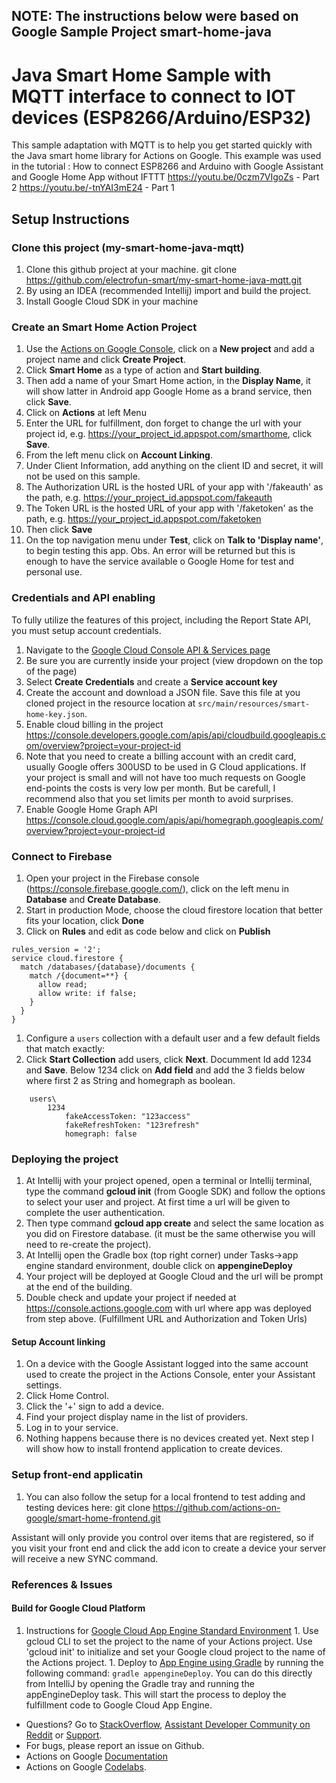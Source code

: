 ## NOTE: The instructions below were based on Google Sample Project smart-home-java

# Java Smart Home Sample with MQTT interface to connect to IOT devices (ESP8266/Arduino/ESP32)

This sample adaptation with MQTT is to help you get started quickly with the Java smart home library for Actions on Google.
This example was used in the tutorial : How to connect ESP8266 and Arduino with Google Assistant and Google Home App without IFTTT
https://youtu.be/0czm7VIgoZs - Part 2
https://youtu.be/-tnYAI3mE24 - Part 1 

## Setup Instructions

### Clone this project (my-smart-home-java-mqtt)
1. Clone this github project at your machine. git clone https://github.com/electrofun-smart/my-smart-home-java-mqtt.git
1. By using an IDEA (recommended Intellij) import and build the project.
1. Install Google Cloud SDK in your machine

### Create an Smart Home Action Project

1. Use the [Actions on Google Console](https://console.actions.google.com), click on a **New project** and add a project name and click **Create Project**.
1. Click **Smart Home** as a type of action and **Start building**.
1. Then add a name of your Smart Home action, in the **Display Name**, it will show latter in Android app Google Home as a brand service, then click **Save**.
1. Click on **Actions** at left Menu
1. Enter the URL for fulfillment, don forget to change the url with your project id, e.g. https://your_project_id.appspot.com/smarthome, click **Save**.
1. From the left menu click on **Account Linking**.
1. Under Client Information, add anything on the client ID and secret, it will not be used on this sample.
1. The Authorization URL is the hosted URL of your app with '/fakeauth' as the path, e.g. https://your_project_id.appspot.com/fakeauth
1. The Token URL is the hosted URL of your app with '/faketoken' as the path, e.g. https://your_project_id.appspot.com/faketoken
1. Then click **Save**
1. On the top navigation menu under **Test**, click on **Talk to 'Display name'**, to begin testing this app. Obs. An error will be returned but this is enough to have the service available o Google Home for test and personal use.

### Credentials and API enabling
To fully utilize the features of this project, including the Report State API, you must setup account credentials.
1. Navigate to the [Google Cloud Console API & Services page](https://console.cloud.google.com/apis/credentials)
2. Be sure you are currently inside your project (view dropdown on the top of the page)
1. Select **Create Credentials** and create a **Service account key**
1. Create the account and download a JSON file. Save this file at you cloned project in the resource location at `src/main/resources/smart-home-key.json`.
1. Enable cloud billing in the project https://console.developers.google.com/apis/api/cloudbuild.googleapis.com/overview?project=your-project-id
2. Note that you need to create a billing account with an credit card, usually Google offers 300USD to be used in G Cloud applications. If your project is small and will not have too much requests on Google end-points the costs is very low per month. But be carefull, I recommend also that you set limits per month to avoid surprises. 
1. Enable Google Home Graph API https://console.cloud.google.com/apis/api/homegraph.googleapis.com/overview?project=your-project-id

### Connect to Firebase

1. Open your project in the Firebase console (https://console.firebase.google.com/), click on the left menu in **Database** and **Create Database**.
1. Start in production Mode, choose the cloud firestore location that better fits your location, click **Done**
1. Click on **Rules** and edit as code below and click on **Publish**
```
rules_version = '2';
service cloud.firestore {
  match /databases/{database}/documents {
    match /{document=**} {
      allow read;
      allow write: if false;
    }
  }
}

``` 
1. Configure a `users` collection with a default user and a few default fields that match exactly:
2. Click **Start Collection** add users, click **Next**. Documment Id add 1234 and **Save**. Below 1234 click on **Add field** and add the 3 fields below where first 2 as String and homegraph as boolean. 

```
    users\
        1234
            fakeAccessToken: "123access"
            fakeRefreshToken: "123refresh"
            homegraph: false
```

### Deploying the project
1. At Intellij with your project opened, open a terminal or Intellij terminal, type the command **gcloud init** (from Google SDK) and follow the options to select your user and project. At first time a url will be given to complete the user authentication.
2. Then type command **gcloud app create** and select the same location as you did on Firestore database. (it must be the same otherwise you will need to re-create the project).
1. At Intellij open the Gradle box (top right corner) under Tasks->app engine standard environment, double click on **appengineDeploy**
1. Your project will be deployed at Google Cloud and the url will be prompt at the end of the building. 
1. Double check and update your project if needed at https://console.actions.google.com with url where app was deployed from step above. (Fulfillment URL and Authorization and Token Urls)

#### Setup Account linking

1. On a device with the Google Assistant logged into the same account used
to create the project in the Actions Console, enter your Assistant settings.
1. Click Home Control.
1. Click the '+' sign to add a device.
1. Find your project display name in the list of providers.
1. Log in to your service.
1. Nothing happens because there is no devices created yet. Next step I will show how to install frontend application to create devices.

### Setup front-end applicatin
1. You can also follow the setup for a local frontend to test adding and testing devices
 here: git clone https://github.com/actions-on-google/smart-home-frontend.git

Assistant will only provide you control over items that are registered, so if you visit your front
end and click the add icon to create a device your server will receive a
new SYNC command.



### References & Issues

#### Build for Google Cloud Platform

   1. Instructions for [Google Cloud App Engine Standard Environment](https://cloud.google.com/appengine/docs/standard/java/)
    1. Use gcloud CLI to set the project to the name of your Actions project. Use 'gcloud init' to initialize and set your Google cloud project to the name of the Actions project.
    1. Deploy to [App Engine using Gradle](https://cloud.google.com/appengine/docs/flexible/java/using-gradle) by running the following command: `gradle appengineDeploy`. You can do this directly from
    IntelliJ by opening the Gradle tray and running the appEngineDeploy task. This will start the process to deploy the fulfillment code to Google Cloud App Engine.

+ Questions? Go to [StackOverflow](https://stackoverflow.com/questions/tagged/actions-on-google), [Assistant Developer Community on Reddit](https://www.reddit.com/r/GoogleAssistantDev/) or [Support](https://developers.google.com/assistant/support).
+ For bugs, please report an issue on Github.
+ Actions on Google [Documentation](https://developers.google.com/assistant)
+ Actions on Google [Codelabs](https://codelabs.developers.google.com/?cat=Assistant).

